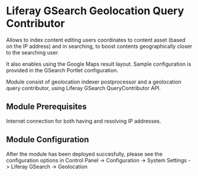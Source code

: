 # Liferay GSearch Geolocation Query Contributor

Allows to index content editing users coordinates to content asset (based on the IP address) and in searching, to boost contents geographically closer to the searching user. 

It also enables using the Google Maps result layout. Sample configuration is provided in the GSearch Portlet configuration.

Module consist of geolocation indexer postprocessor and a geolocation query contributor, using Liferay GSearch QueryContributor API.

## Module Prerequisites

Internet connection for both having and resolving IP addresses.

## Module Configuration

After the module has been deployed succesfully, please see the configuration options in Control Panel -> Configuration -> System Settings -> Liferay GSearch -> Geolocation


